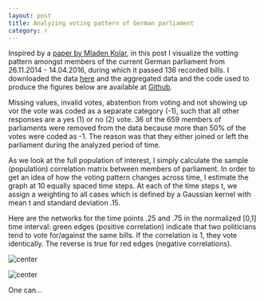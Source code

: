 ```yaml
---
layout: post
title: Analyzing voting pattern of German parliament
category: r
---
```


Inspired by a [paper by Mladen Kolar](http://arxiv.org/abs/0812.5087), in this post I visualize the votting pattern amongst members of the current German parliament from 26.11.2014 - 14.04.2016, during which it passed 136 recorded bills. I downloaded the data [here](https://www.bundestag.de/abstimmung) and the aggregated data and the code used to produce the figures below are available at [Github](http://arxiv.org/abs/1510.05677).

Missing values, invalid votes, abstention from voting and not showing up vor the vote was coded as a separate category (-1), such that all other responses are a yes (1) or no (2) vote. 36 of the 659 members of parliaments were removed from the data because more than 50% of the votes were coded as -1. The reason was that they either joined or left the parliament during the analyzed period of time.

As we look at the full population of interest, I simply calculate the sample (population) correlation matrix between members of parliament. In order to get an idea of how the voting pattern changes across time, I estimate the graph at 10 equally spaced time steps. At each of the time steps t, we assign a weighting to all cases which is defined by a Gaussian kernel with mean t and standard deviation .15.

Here are the networks for the time points .25 and .75 in the normalized [0,1] time interval: green edges (positive correlation) indicate that two politicians tend to vote for/against the same bills. If the correlation is 1, they vote identically. The reverse is true for red edges (negative correlations).

![center](http://jmbh.github.io//figs/2016-04-24-Analyzing-Voting-Pattern-of-German-Parliament/bundestag18_cor_t25.jpg) 

![center](http://jmbh.github.io//figs/2016-04-24-Analyzing-Voting-Pattern-of-German-Parliament/legend.jpg) 

One can...
 